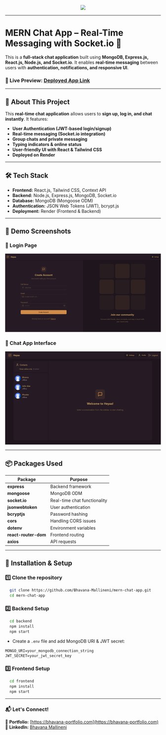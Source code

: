 <p align="center" width="100%">
    <img height="100" src="https://github.com/Bhavana-Mallineni/your-logo.svg">
</p>

---

# **MERN Chat App – Real-Time Messaging with Socket.io 🚀**

This is a **full-stack chat application** built using **MongoDB, Express.js, React.js, Node.js, and Socket.io**. It enables **real-time messaging** between users with **authentication, notifications, and responsive UI**.

### **🔗 Live Preview:** [Deployed App Link](https://fullstack-chat-application-rp2s.onrender.com/)

---

## **📌 About This Project**
This **real-time chat application** allows users to **sign up, log in, and chat instantly**. It features:
- **User Authentication (JWT-based login/signup)**
- **Real-time messaging (Socket.io integration)**
- **Group chats and private messaging**
- **Typing indicators & online status**
- **User-friendly UI with React & Tailwind CSS**
- **Deployed on Render**

---

## **🛠 Tech Stack**
- **Frontend:** React.js, Tailwind CSS, Context API
- **Backend:** Node.js, Express.js, MongoDB, Socket.io
- **Database:** MongoDB (Mongoose ODM)
- **Authentication:** JSON Web Tokens (JWT), bcrypt.js
- **Deployment:** Render (Frontend & Backend)

---

## **📸 Demo Screenshots**
### **🔑 Login Page**
![Login Page](./screenshots/login.png)

### **💬 Chat App Interface**
![Chat App](./screenshots/chat-app.png)

---

## **📦 Packages Used**
| Package | Purpose |
|---------|---------|
| **express** | Backend framework |
| **mongoose** | MongoDB ODM |
| **socket.io** | Real-time chat functionality |
| **jsonwebtoken** | User authentication |
| **bcryptjs** | Password hashing |
| **cors** | Handling CORS issues |
| **dotenv** | Environment variables |
| **react-router-dom** | Frontend routing |
| **axios** | API requests |

---

## **🚀 Installation & Setup**
### **1️⃣ Clone the repository**
```bash
  git clone https://github.com/Bhavana-Mallineni/mern-chat-app.git
  cd mern-chat-app
```

### **2️⃣ Backend Setup**
```bash
  cd backend
  npm install
  npm start
```
- Create a `.env` file and add MongoDB URI & JWT secret:
```
MONGO_URI=your_mongodb_connection_string
JWT_SECRET=your_jwt_secret_key
```

### **3️⃣ Frontend Setup**
```bash
  cd frontend
  npm install
  npm start
```

---

### **📬 Let's Connect!**
🔗 **Portfolio:** [https://bhavana-portfolio.com](https://bhavana-portfolio.com)  
🔗 **LinkedIn:** [Bhavana Mallineni](https://www.linkedin.com/in/bhavana-mallineni-640184210/)

